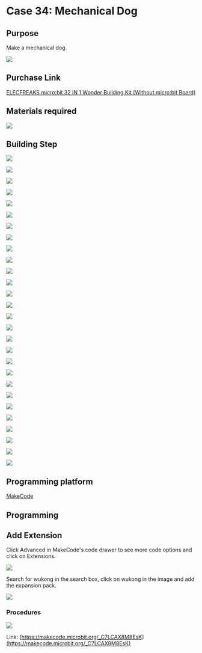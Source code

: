# Case 34: Mechanical Dog
## Purpose
Make a mechanical dog.

![](./images/Wonder-Building-Kit-case-34-01.png)

## Purchase Link

[ELECFREAKS micro:bit 32 IN 1 Wonder Building Kit (Without micro:bit Board)](https://item.taobao.com/item.htm?id=649813731275&spm=2015.23436601.0.0)

## Materials required

![](./images/Wonder-Building-Kit-step-case-34-01.png)

## Building Step


![](./images/Wonder-Building-Kit-step-case-34-02.png)

![](./images/Wonder-Building-Kit-step-case-34-03.png)

![](./images/Wonder-Building-Kit-step-case-34-04.png)

![](./images/Wonder-Building-Kit-step-case-34-05.png)

![](./images/Wonder-Building-Kit-step-case-34-06.png)

![](./images/Wonder-Building-Kit-step-case-34-07.png)

![](./images/Wonder-Building-Kit-step-case-34-08.png)

![](./images/Wonder-Building-Kit-step-case-34-09.png)

![](./images/Wonder-Building-Kit-step-case-34-10.png)

![](./images/Wonder-Building-Kit-step-case-34-11.png)

![](./images/Wonder-Building-Kit-step-case-34-12.png)

![](./images/Wonder-Building-Kit-step-case-34-13.png)

![](./images/Wonder-Building-Kit-step-case-34-14.png)

![](./images/Wonder-Building-Kit-step-case-34-15.png)

![](./images/Wonder-Building-Kit-step-case-34-16.png)

![](./images/Wonder-Building-Kit-step-case-34-17.png)

![](./images/Wonder-Building-Kit-step-case-34-18.png)

![](./images/Wonder-Building-Kit-step-case-34-19.png)

![](./images/Wonder-Building-Kit-step-case-34-20.png)

![](./images/Wonder-Building-Kit-step-case-34-21.png)

![](./images/Wonder-Building-Kit-step-case-34-22.png)

![](./images/Wonder-Building-Kit-step-case-34-23.png)

![](./images/Wonder-Building-Kit-step-case-34-24.png)

![](./images/Wonder-Building-Kit-step-case-34-25.png)

![](./images/Wonder-Building-Kit-step-case-34-26.png)

![](./images/Wonder-Building-Kit-step-case-34-27.png)

![](./images/Wonder-Building-Kit-step-case-34-28.png)

![](./images/Wonder-Building-Kit-step-case-34-29.png)



## Programming platform

[MakeCode](https://makecode.microbit.org/)

## Programming
## Add Extension
Click Advanced in MakeCode's code drawer to see more code options and click on Extensions.

![](./images/Wonder-Building-Kit-case-21-02.png)

Search for wukong in the search box, click on wukong in the image and add the expansion pack.

![](./images/Wonder-Building-Kit-case-21-03.png)





### Procedures

![](./images/Wonder-Building-Kit-case-34-04.png)

Link: [https://makecode.microbit.org/_C7LCAX8M8EsK](https://makecode.microbit.org/_C7LCAX8M8EsK)
